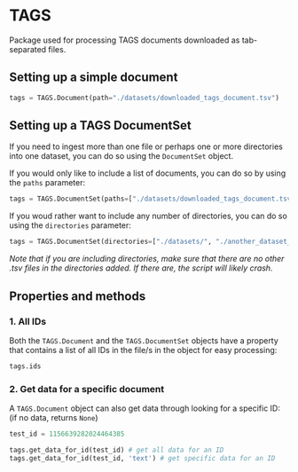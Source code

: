 # TAGS

Package used for processing TAGS documents downloaded as tab-separated files.


## Setting up a simple document

```python
tags = TAGS.Document(path="./datasets/downloaded_tags_document.tsv")
```

## Setting up a TAGS DocumentSet

If you need to ingest more than one file or perhaps one or more directories into one dataset, you can do so using the `DocumentSet` object.

If you would only like to include a list of documents, you can do so by using the `paths` parameter:

```python
tags = TAGS.DocumentSet(paths=["./datasets/downloaded_tags_document.tsv", "./datasets/another_downloaded_tags_document.tsv"])
```

If you woud rather want to include any number of directories, you can do so using the `directories` parameter:

```python
tags = TAGS.DocumentSet(directories=["./datasets/", "./another_dataset_folder/"])
```

*Note that if you are including directories, make sure that there are no other .tsv files in the directories added. If there are, the script will likely crash.*

## Properties and methods

### 1. All IDs

Both the `TAGS.Document` and the `TAGS.DocumentSet` objects have a property that contains a list of all IDs in the file/s in the object for easy processing:

```python
tags.ids
```

### 2. Get data for a specific document

A `TAGS.Document` object can also get data through looking for a specific ID: (if no data, returns `None`)

```python
test_id = 1156639282024464385

tags.get_data_for_id(test_id) # get all data for an ID
tags.get_data_for_id(test_id, 'text') # get specific data for an ID
```